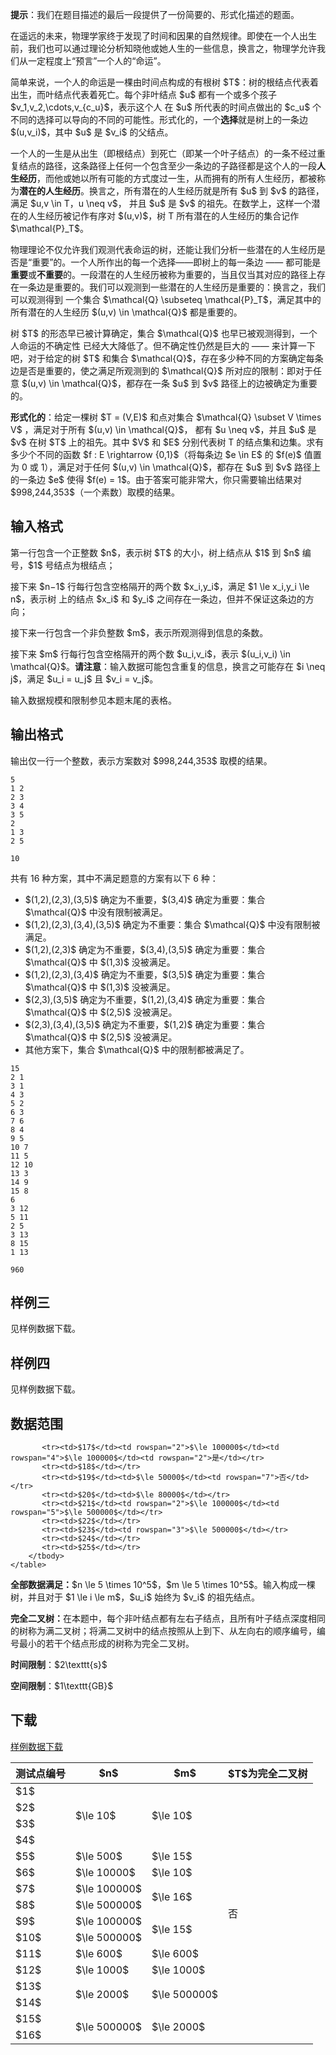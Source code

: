 <p><strong>提示</strong>：我们在题目描述的最后一段提供了一份简要的、形式化描述的题面。 </p>
<p>在遥远的未来，物理学家终于发现了时间和因果的自然规律。即使在一个人出生前，我们也可以通过理论分析知晓他或她人生的一些信息，换言之，物理学允许我们从一定程度上“预言”一个人的“命运”。</p>
<p>简单来说，一个人的命运是一棵由时间点构成的有根树 $T$：树的根结点代表着出生，而叶结点代表着死亡。每个非叶结点 $u$ 都有一个或多个孩子 $v_1,v_2,\cdots,v_{c_u}$，表示这个人 在 $u$ 所代表的时间点做出的 $c_u$ 个不同的选择可以导向的不同的可能性。形式化的，一个<strong>选择</strong>就是树上的一条边 $(u,v_i)$，其中 $u$ 是 $v_i$ 的父结点。</p>
<p>一个人的一生是从出生（即根结点）到死亡（即某一个叶子结点）的一条不经过重复结点的路径，这条路径上任何一个包含至少一条边的子路径都是这个人的一段<strong>人生经历</strong>，而他或她以所有可能的方式度过一生，从而拥有的所有人生经历，都被称为<strong>潜在的人生经历</strong>。换言之，所有潜在的人生经历就是所有 $u$ 到 $v$ 的路径，满足 $u,v \in T，u \neq v$， 并且 $u$ 是 $v$ 的祖先。在数学上，这样一个潜在的人生经历被记作有序对 $(u,v)$，树 T 所有潜在的人生经历的集合记作 $\mathcal{P}_T$。</p>
<p>物理理论不仅允许我们观测代表命运的树，还能让我们分析一些潜在的人生经历是否是“重要”的。一个人所作出的每一个选择——即树上的每一条边 —— 都可能是<strong>重要</strong>或<strong>不重要</strong>的。一段潜在的人生经历被称为重要的，当且仅当其对应的路径上存在一条边是重要的。我们可以观测到一些潜在的人生经历是重要的：换言之，我们可以观测得到 一个集合 $\mathcal{Q} \subseteq \mathcal{P}_T$，满足其中的所有潜在的人生经历 $(u,v) \in \mathcal{Q}$ 都是重要的。 </p>
<p>树 $T$ 的形态早已被计算确定，集合 $\mathcal{Q}$ 也早已被观测得到，一个人命运的不确定性 已经大大降低了。但不确定性仍然是巨大的 —— 来计算一下吧，对于给定的树 $T$ 和集合 $\mathcal{Q}$，存在多少种不同的方案确定每条边是否是重要的，使之满足所观测到的 $\mathcal{Q}$ 所对应的限制：即对于任意 $(u,v) \in \mathcal{Q}$，都存在一条 $u$ 到 $v$ 路径上的边被确定为重要的。 </p>
<p><strong>形式化的</strong>：给定一棵树 $T = (V,E)$ 和点对集合 $\mathcal{Q} \subset V \times V$ ，满足对于所有 $(u,v) \in \mathcal{Q}$， 都有 $u \neq v$，并且 $u$ 是 $v$ 在树 $T$ 上的祖先。其中 $V$ 和 $E$ 分别代表树 T 的结点集和边集。求有多少个不同的函数 $f : E \rightarrow {0,1}$（将每条边 $e \in E$ 的 $f(e)$ 值置为 0 或 1），满足对于任何 $(u,v) \in \mathcal{Q}$，都存在 $u$ 到 $v$ 路径上的一条边 $e$ 使得 $f(e) = 1$。由于答案可能非常大，你只需要输出结果对 $998,244,353$（一个素数）取模的结果。</p>
<h2>输入格式</h2>
<p>第一行包含一个正整数 $n$，表示树 $T$ 的大小，树上结点从 $1$ 到 $n$ 编号，$1$ 号结点为根结点；</p>
<p>接下来 $n−1$ 行每行包含空格隔开的两个数 $x_i,y_i$，满足 $1 \le x_i,y_i \le n$，表示树 上的结点 $x_i$ 和 $y_i$ 之间存在一条边，但并不保证这条边的方向； </p>
<p>接下来一行包含一个非负整数 $m$，表示所观测得到信息的条数。 </p>
<p>接下来 $m$ 行每行包含空格隔开的两个数 $u_i,v_i$，表示 $(u_i,v_i) \in \mathcal{Q}$。<strong>请注意</strong>：输入数据可能包含重复的信息，换言之可能存在 $i \neq j$，满足 $u_i = u_j$ 且 $v_i = v_j$。</p>
<p>输入数据规模和限制参见本题末尾的表格。</p>
<h2>输出格式</h2>
<p>输出仅一行一个整数，表示方案数对 $998,244,353$ 取模的结果。</p>


<pre><code class="language-input1">5
1 2
2 3
3 4
3 5
2
1 3
2 5
</code></pre>


<pre><code class="language-output1">10
</code></pre>


<p>共有 16 种方案，其中不满足题意的方案有以下 6 种： </p>
<ul>
<li>$(1,2),(2,3),(3,5)$ 确定为不重要，$(3,4)$ 确定为重要：集合 $\mathcal{Q}$ 中没有限制被满足。 </li>
<li>$(1,2),(2,3),(3,4),(3,5)$ 确定为不重要：集合 $\mathcal{Q}$ 中没有限制被满足。 </li>
<li>$(1,2),(2,3)$ 确定为不重要，$(3,4),(3,5)$ 确定为重要：集合 $\mathcal{Q}$ 中 $(1,3)$ 没被满足。 </li>
<li>$(1,2),(2,3),(3,4)$ 确定为不重要，$(3,5)$ 确定为重要：集合 $\mathcal{Q}$ 中 $(1,3)$ 没被满足。 </li>
<li>$(2,3),(3,5)$ 确定为不重要，$(1,2),(3,4)$ 确定为重要：集合 $\mathcal{Q}$ 中 $(2,5)$ 没被满足。 </li>
<li>$(2,3),(3,4),(3,5)$ 确定为不重要，$(1,2)$ 确定为重要：集合 $\mathcal{Q}$ 中 $(2,5)$ 没被满足。 </li>
<li>其他方案下，集合 $\mathcal{Q}$ 中的限制都被满足了。</li>
</ul>


<pre><code class="language-input2">15
2 1
3 1
4 3
5 2
6 3
7 6
8 4
9 5
10 7
11 5
12 10
13 3
14 9
15 8
6
3 12
5 11
2 5
3 13
8 15
1 13
</code></pre>


<pre><code class="language-output2">960
</code></pre>

<h2>样例三</h2>
<p>见样例数据下载。</p>
<h2>样例四</h2>
<p>见样例数据下载。</p>
<h2>数据范围</h2>
<div class="table-responsive">
    <table class="table table-bordered table-text-center table-vertical-middle">
        <thead><tr><th>测试点编号</th><th>$n$</th><th>$m$</th><th>$T$为完全二叉树</th></tr></thead>
        <tbody>
            <tr><td>$1$</td><td rowspan="4">$\le 10$</td><td rowspan="4">$\le 10$</td><td rowspan="16">否</td></tr>
           <tr><td>$2$</td></tr>
           <tr><td>$3$</td></tr>
           <tr><td>$4$</td></tr>
           <tr><td>$5$</td><td>$\le 500$</td><td>$\le 15$</td></tr>
           <tr><td>$6$</td><td>$\le 10000$</td><td>$\le 10$</td></tr>
           <tr><td>$7$</td><td>$\le 100000$</td><td rowspan="2">$\le 16$</td></tr>
           <tr><td>$8$</td><td>$\le 500000$</td></tr>
           <tr><td>$9$</td><td>$\le 100000$</td><td rowspan="2">$\le 15$</td></tr>
           <tr><td>$10$</td><td>$\le 500000$</td></tr>
           <tr><td>$11$</td><td>$\le 600$</td><td>$\le 600$</td></tr>
           <tr><td>$12$</td><td>$\le 1000$</td><td>$\le 1000$</td></tr>
           <tr><td>$13$</td><td rowspan="2">$\le 2000$</td><td rowspan="2">$\le 500000$</td></tr>
           <tr><td>$14$</td></tr>
           <tr><td>$15$</td><td rowspan="2">$\le 500000$</td><td rowspan="2">$\le 2000$</td></tr>
           <tr><td>$16$</td></tr>

           <tr><td>$17$</td><td rowspan="2">$\le 100000$</td><td rowspan="4">$\le 100000$</td><td rowspan="2">是</td></tr>
           <tr><td>$18$</td></tr>
           <tr><td>$19$</td><td>$\le 50000$</td><td rowspan="7">否</td></tr>
           <tr><td>$20$</td><td>$\le 80000$</td></tr>
           <tr><td>$21$</td><td rowspan="2">$\le 100000$</td><td rowspan="5">$\le 500000$</td></tr>
           <tr><td>$22$</td></tr>
           <tr><td>$23$</td><td rowspan="3">$\le 500000$</td></tr>
           <tr><td>$24$</td></tr>
           <tr><td>$25$</td></tr>
        </tbody>
    </table>
</div>

<p><strong>全部数据满足：</strong>$n \le 5 \times 10^5$，$m \le 5 \times 10^5$。输入构成一棵树，并且对于 $1 \le i \le m$，$u_i$ 始终为 $v_i$ 的祖先结点。</p>
<p><strong>完全二叉树：</strong>在本题中，每个非叶结点都有左右子结点，且所有叶子结点深度相同的树称为满二叉树；将满二叉树中的结点按照从上到下、从左向右的顺序编号，编号最小的若干个结点形成的树称为完全二叉树。</p>
<p><strong>时间限制</strong>：$2\texttt{s}$</p>
<p><strong>空间限制</strong>：$1\texttt{GB}$</p>
<h2>下载</h2>
<p><a href="./20963/file/attachment.zip">样例数据下载</a></p>
